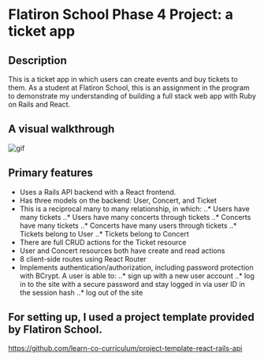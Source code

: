 # Flatiron School Phase 4 Project: a ticket app

## Description

This is a ticket app in which users can create events and buy tickets to them. As a student at Flatiron School, this is an assignment in the program to demonstrate my understanding of building a full stack web app with Ruby on Rails and React.

## A visual walkthrough

![gif](https://user-images.githubusercontent.com/63696062/192357209-47cf877d-1465-4bf4-a664-43fbe4ec48a4.gif)

## Primary features
* Uses a Rails API backend with a React frontend.
* Has three models on the backend: User, Concert, and Ticket
* This is a reciprocal many to many relationship, in which:
..* Users have many tickets
..* Users have many concerts through tickets
..* Concerts have many tickets
..* Concerts have many users through tickets
..* Tickets belong to User
..* Tickets belong to Concert
* There are full CRUD actions for the Ticket resource
* User and Concert resources both have create and read actions
* 8 client-side routes using React Router
* Implements authentication/authorization, including password protection with BCrypt. A user is able to:
..* sign up with a new user account
..* log in to the site with a secure password and stay logged in via user ID in the session hash
..* log out of the site

## For setting up, I used a project template provided by Flatiron School.

https://github.com/learn-co-curriculum/project-template-react-rails-api
